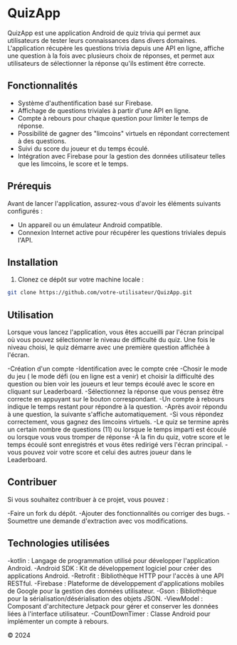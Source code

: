 # QuizApp

QuizApp est une application Android de quiz trivia qui permet aux utilisateurs de tester leurs connaissances dans divers domaines. L'application récupère les questions trivia depuis une API en ligne, affiche une question à la fois avec plusieurs choix de réponses, et permet aux utilisateurs de sélectionner la réponse qu'ils estiment être correcte.

## Fonctionnalités

- Système d'authentification basé sur Firebase.
- Affichage de questions triviales à partir d'une API en ligne.
- Compte à rebours pour chaque question pour limiter le temps de réponse.
- Possibilité de gagner des "limcoins" virtuels en répondant correctement à des questions.
- Suivi du score du joueur et du temps écoulé.
- Intégration avec Firebase pour la gestion des données utilisateur telles que les limcoins, le score et le temps.

## Prérequis

Avant de lancer l'application, assurez-vous d'avoir les éléments suivants configurés :

- Un appareil ou un émulateur Android compatible.
- Connexion Internet active pour récupérer les questions triviales depuis l'API.

## Installation

1. Clonez ce dépôt sur votre machine locale :

```bash
git clone https://github.com/votre-utilisateur/QuizApp.git
```
## Utilisation
Lorsque vous lancez l'application, vous êtes accueilli par l'écran principal où vous pouvez sélectionner le niveau de difficulté du quiz. Une fois le niveau choisi, le quiz démarre avec une première question affichée à l'écran.

-Création d'un compte
-Identification avec le compte crée
-Chosir le mode du jeu ( le mode défi (ou en ligne est a venir) et choisir la difficulté des question ou bien voir les joueurs et leur temps écoulé avec le score en cliquant sur Leaderboard.
-Sélectionnez la réponse que vous pensez être correcte en appuyant sur le bouton correspondant.
-Un compte à rebours indique le temps restant pour répondre à la question.
-Après avoir répondu à une question, la suivante s'affiche automatiquement.
-Si vous répondez correctement, vous gagnez des limcoins virtuels.
-Le quiz se termine après un certain nombre de questions (11) ou lorsque le temps imparti est écoulé ou lorsque vous vous tromper de réponse
-À la fin du quiz, votre score et le temps écoulé sont enregistrés et vous êtes redirigé vers l'écran principal.
-vous pouvez voir votre score et celui des autres joueur dans le Leaderboard.

## Contribuer 
Si vous souhaitez contribuer à ce projet, vous pouvez :

-Faire un fork du dépôt.
-Ajouter des fonctionnalités ou corriger des bugs.
-Soumettre une demande d'extraction avec vos modifications.

## Technologies utilisées
-kotlin : Langage de programmation utilisé pour développer l'application Android.
-Android SDK : Kit de développement logiciel pour créer des applications Android.
-Retrofit : Bibliothèque HTTP pour l'accès à une API RESTful.
-Firebase : Plateforme de développement d'applications mobiles de Google pour la gestion des données utilisateur.
-Gson : Bibliothèque pour la sérialisation/désérialisation des objets JSON.
-ViewModel : Composant d'architecture Jetpack pour gérer et conserver les données liées à l'interface utilisateur.
-CountDownTimer : Classe Android pour implémenter un compte à rebours.


© 2024
